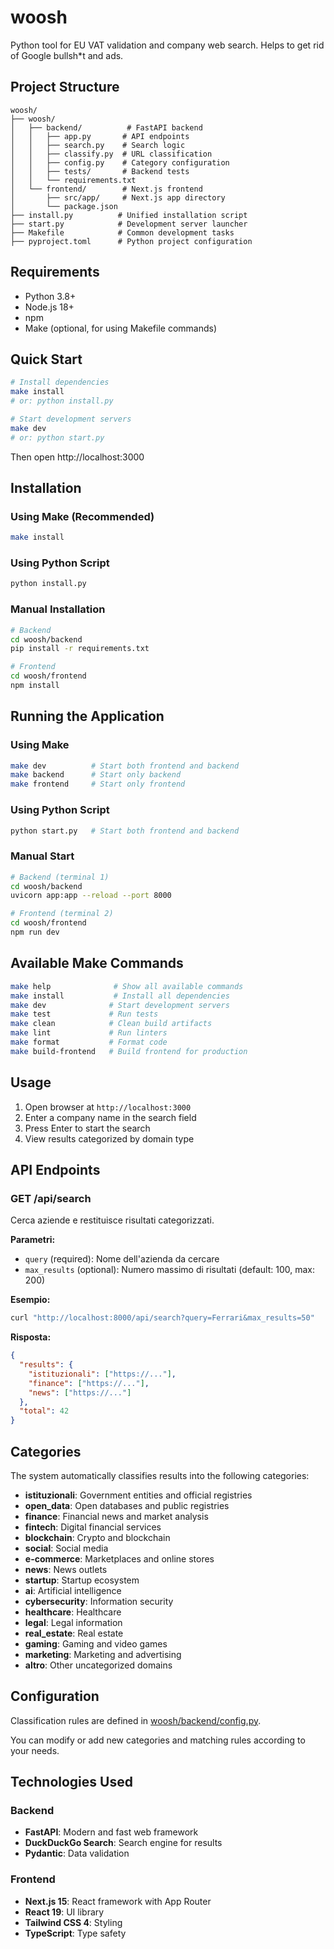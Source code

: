 # woosh

Python tool for EU VAT validation and company web search. Helps to get rid of Google bullsh*t and ads.

## Project Structure

```
woosh/
├── woosh/
│   ├── backend/          # FastAPI backend
│   │   ├── app.py       # API endpoints
│   │   ├── search.py    # Search logic
│   │   ├── classify.py  # URL classification
│   │   ├── config.py    # Category configuration
│   │   ├── tests/       # Backend tests
│   │   └── requirements.txt
│   └── frontend/        # Next.js frontend
│       ├── src/app/     # Next.js app directory
│       └── package.json
├── install.py          # Unified installation script
├── start.py            # Development server launcher
├── Makefile            # Common development tasks
├── pyproject.toml      # Python project configuration

```

## Requirements

- Python 3.8+
- Node.js 18+
- npm
- Make (optional, for using Makefile commands)

## Quick Start

```bash
# Install dependencies
make install
# or: python install.py

# Start development servers
make dev
# or: python start.py
```

Then open http://localhost:3000

## Installation

### Using Make (Recommended)

```bash
make install
```

### Using Python Script

```bash
python install.py
```

### Manual Installation

```bash
# Backend
cd woosh/backend
pip install -r requirements.txt

# Frontend
cd woosh/frontend
npm install
```

## Running the Application

### Using Make

```bash
make dev          # Start both frontend and backend
make backend      # Start only backend
make frontend     # Start only frontend
```

### Using Python Script

```bash
python start.py   # Start both frontend and backend
```

### Manual Start

```bash
# Backend (terminal 1)
cd woosh/backend
uvicorn app:app --reload --port 8000

# Frontend (terminal 2)
cd woosh/frontend
npm run dev
```

## Available Make Commands

```bash
make help              # Show all available commands
make install           # Install all dependencies
make dev              # Start development servers
make test             # Run tests
make clean            # Clean build artifacts
make lint             # Run linters
make format           # Format code
make build-frontend   # Build frontend for production
```

## Usage

1. Open browser at `http://localhost:3000`
2. Enter a company name in the search field
3. Press Enter to start the search
4. View results categorized by domain type

## API Endpoints

### GET /api/search

Cerca aziende e restituisce risultati categorizzati.

**Parametri:**
- `query` (required): Nome dell'azienda da cercare
- `max_results` (optional): Numero massimo di risultati (default: 100, max: 200)

**Esempio:**
```bash
curl "http://localhost:8000/api/search?query=Ferrari&max_results=50"
```

**Risposta:**
```json
{
  "results": {
    "istituzionali": ["https://..."],
    "finance": ["https://..."],
    "news": ["https://..."]
  },
  "total": 42
}
```

## Categories

The system automatically classifies results into the following categories:

- **istituzionali**: Government entities and official registries
- **open_data**: Open databases and public registries
- **finance**: Financial news and market analysis
- **fintech**: Digital financial services
- **blockchain**: Crypto and blockchain
- **social**: Social media
- **e-commerce**: Marketplaces and online stores
- **news**: News outlets
- **startup**: Startup ecosystem
- **ai**: Artificial intelligence
- **cybersecurity**: Information security
- **healthcare**: Healthcare
- **legal**: Legal information
- **real_estate**: Real estate
- **gaming**: Gaming and video games
- **marketing**: Marketing and advertising
- **altro**: Other uncategorized domains

## Configuration

Classification rules are defined in [woosh/backend/config.py](woosh/backend/config.py).

You can modify or add new categories and matching rules according to your needs.

## Technologies Used

### Backend

- **FastAPI**: Modern and fast web framework
- **DuckDuckGo Search**: Search engine for results
- **Pydantic**: Data validation

### Frontend

- **Next.js 15**: React framework with App Router
- **React 19**: UI library
- **Tailwind CSS 4**: Styling
- **TypeScript**: Type safety
